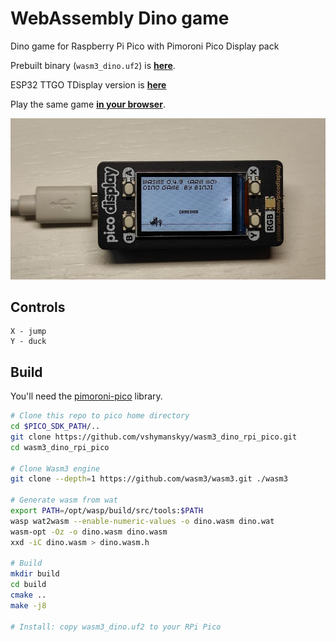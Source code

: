 
# WebAssembly Dino game

Dino game for Raspberry Pi Pico with Pimoroni Pico Display pack

Prebuilt binary (`wasm3_dino.uf2`) is [**here**](https://github.com/vshymanskyy/wasm3_dino_rpi_pico/releases).

ESP32 TTGO TDisplay version is [**here**](https://github.com/wasm3/wasm3-arduino/tree/main/examples/Wasm_Dino_ESP32_TDisplay)

Play the same game [**in your browser**](https://binji.github.io/raw-wasm/dino/).

![Photo](docs/photo.jpg)

## Controls

```log
X - jump
Y - duck
```

## Build

You'll need the [pimoroni-pico](https://github.com/pimoroni/pimoroni-pico) library.

```sh
# Clone this repo to pico home directory
cd $PICO_SDK_PATH/..
git clone https://github.com/vshymanskyy/wasm3_dino_rpi_pico.git
cd wasm3_dino_rpi_pico

# Clone Wasm3 engine
git clone --depth=1 https://github.com/wasm3/wasm3.git ./wasm3

# Generate wasm from wat
export PATH=/opt/wasp/build/src/tools:$PATH
wasp wat2wasm --enable-numeric-values -o dino.wasm dino.wat
wasm-opt -Oz -o dino.wasm dino.wasm
xxd -iC dino.wasm > dino.wasm.h

# Build 
mkdir build
cd build
cmake ..
make -j8

# Install: copy wasm3_dino.uf2 to your RPi Pico
```
